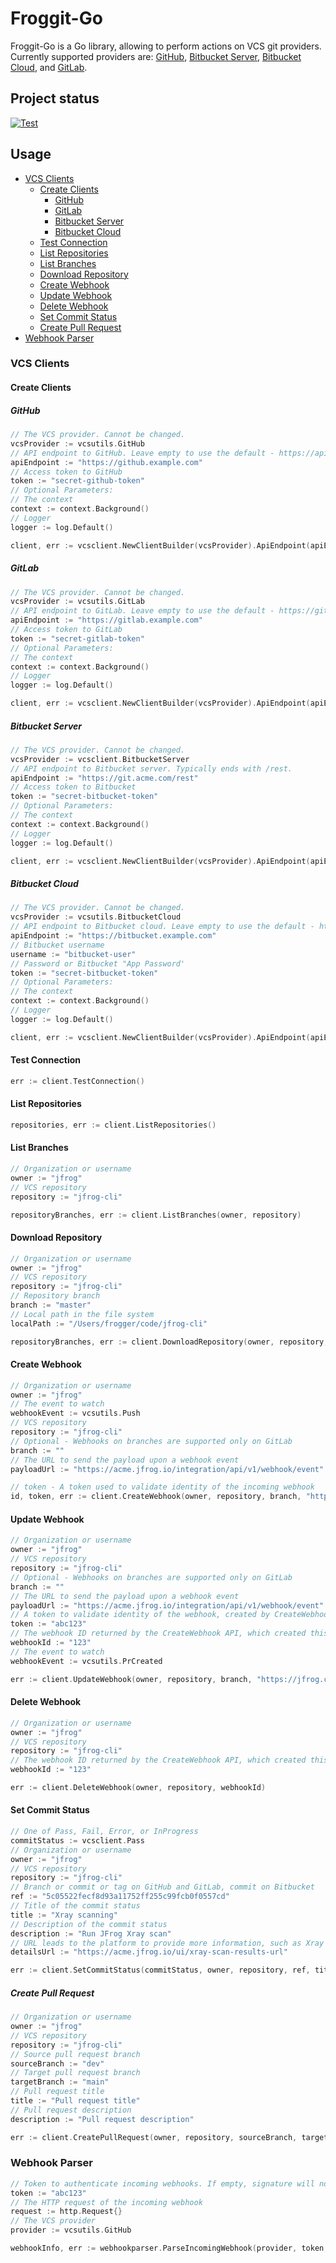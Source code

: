 # Froggit-Go

Froggit-Go is a Go library, allowing to perform actions on VCS git providers.
Currently supported providers are: [GitHub](#github), [Bitbucket Server](#bitbucket-server), [Bitbucket Cloud](#bitbucket-cloud), and [GitLab](#gitlab).

## Project status

[![Test](https://github.com/jfrog/froggit-go/actions/workflows/test.yml/badge.svg)](https://github.com/jfrog/froggit-go/actions/workflows/test.yml)

## Usage

- [VCS Clients](#vcs-clients)
  - [Create Clients](#create-clients)
    - [GitHub](#github)
    - [GitLab](#gitlab)
    - [Bitbucket Server](#bitbucket-server)
    - [Bitbucket Cloud](#bitbucket-cloud)
  - [Test Connection](#test-connection)
  - [List Repositories](#list-repositories)
  - [List Branches](#list-branches)
  - [Download Repository](#download-repository)
  - [Create Webhook](#create-webhook)
  - [Update Webhook](#update-webhook)
  - [Delete Webhook](#delete-webhook)
  - [Set Commit Status](#set-commit-status)
  - [Create Pull Request](#create-pull-request)
- [Webhook Parser](#webhook-parser)

### VCS Clients

#### Create Clients

##### GitHub

```go
// The VCS provider. Cannot be changed.
vcsProvider := vcsutils.GitHub
// API endpoint to GitHub. Leave empty to use the default - https://api.github.com
apiEndpoint := "https://github.example.com"
// Access token to GitHub
token := "secret-github-token"
// Optional Parameters:
// The context
context := context.Background()
// Logger
logger := log.Default()

client, err := vcsclient.NewClientBuilder(vcsProvider).ApiEndpoint(apiEndpoint).Token(token).Build()
```

##### GitLab

```go
// The VCS provider. Cannot be changed.
vcsProvider := vcsutils.GitLab
// API endpoint to GitLab. Leave empty to use the default - https://gitlab.com
apiEndpoint := "https://gitlab.example.com"
// Access token to GitLab
token := "secret-gitlab-token"
// Optional Parameters:
// The context
context := context.Background()
// Logger
logger := log.Default()

client, err := vcsclient.NewClientBuilder(vcsProvider).ApiEndpoint(apiEndpoint).Token(token).Build()
```

##### Bitbucket Server

```go
// The VCS provider. Cannot be changed.
vcsProvider := vcsclient.BitbucketServer
// API endpoint to Bitbucket server. Typically ends with /rest.
apiEndpoint := "https://git.acme.com/rest"
// Access token to Bitbucket
token := "secret-bitbucket-token"
// Optional Parameters:
// The context
context := context.Background()
// Logger
logger := log.Default()

client, err := vcsclient.NewClientBuilder(vcsProvider).ApiEndpoint(apiEndpoint).Token(token).Build()
```

##### Bitbucket Cloud

```go
// The VCS provider. Cannot be changed.
vcsProvider := vcsutils.BitbucketCloud
// API endpoint to Bitbucket cloud. Leave empty to use the default - https://api.bitbucket.org/2.0
apiEndpoint := "https://bitbucket.example.com"
// Bitbucket username
username := "bitbucket-user"
// Password or Bitbucket "App Password'
token := "secret-bitbucket-token"
// Optional Parameters:
// The context
context := context.Background()
// Logger
logger := log.Default()

client, err := vcsclient.NewClientBuilder(vcsProvider).ApiEndpoint(apiEndpoint).Username(username).Token(token).Build()
```

#### Test Connection

```go
err := client.TestConnection()
```

#### List Repositories

```go
repositories, err := client.ListRepositories()
```

#### List Branches

```go
// Organization or username
owner := "jfrog"
// VCS repository
repository := "jfrog-cli"

repositoryBranches, err := client.ListBranches(owner, repository)
```

#### Download Repository

```go
// Organization or username
owner := "jfrog"
// VCS repository
repository := "jfrog-cli"
// Repository branch
branch := "master"
// Local path in the file system
localPath := "/Users/frogger/code/jfrog-cli"

repositoryBranches, err := client.DownloadRepository(owner, repository, branch, localPath)
```

#### Create Webhook

```go
// Organization or username
owner := "jfrog"
// The event to watch
webhookEvent := vcsutils.Push
// VCS repository
repository := "jfrog-cli"
// Optional - Webhooks on branches are supported only on GitLab
branch := ""
// The URL to send the payload upon a webhook event
payloadUrl := "https://acme.jfrog.io/integration/api/v1/webhook/event"

// token - A token used to validate identity of the incoming webhook
id, token, err := client.CreateWebhook(owner, repository, branch, "https://jfrog.com", webhookEvent)
```

#### Update Webhook

```go
// Organization or username
owner := "jfrog"
// VCS repository
repository := "jfrog-cli"
// Optional - Webhooks on branches are supported only on GitLab
branch := ""
// The URL to send the payload upon a webhook event
payloadUrl := "https://acme.jfrog.io/integration/api/v1/webhook/event"
// A token to validate identity of the webhook, created by CreateWebhook command
token := "abc123"
// The webhook ID returned by the CreateWebhook API, which created this webhook
webhookId := "123"
// The event to watch
webhookEvent := vcsutils.PrCreated

err := client.UpdateWebhook(owner, repository, branch, "https://jfrog.com", token, webhookId, webhookEvent)
```

#### Delete Webhook

```go
// Organization or username
owner := "jfrog"
// VCS repository
repository := "jfrog-cli"
// The webhook ID returned by the CreateWebhook API, which created this webhook
webhookId := "123"

err := client.DeleteWebhook(owner, repository, webhookId)
```

#### Set Commit Status

```go
// One of Pass, Fail, Error, or InProgress
commitStatus := vcsclient.Pass
// Organization or username
owner := "jfrog"
// VCS repository
repository := "jfrog-cli"
// Branch or commit or tag on GitHub and GitLab, commit on Bitbucket
ref := "5c05522fecf8d93a11752ff255c99fcb0f0557cd"
// Title of the commit status
title := "Xray scanning"
// Description of the commit status
description := "Run JFrog Xray scan"
// URL leads to the platform to provide more information, such as Xray scanning results
detailsUrl := "https://acme.jfrog.io/ui/xray-scan-results-url"

err := client.SetCommitStatus(commitStatus, owner, repository, ref, title, description, detailsUrl)
```

##### Create Pull Request

```go
// Organization or username
owner := "jfrog"
// VCS repository
repository := "jfrog-cli"
// Source pull request branch
sourceBranch := "dev"
// Target pull request branch
targetBranch := "main"
// Pull request title
title := "Pull request title"
// Pull request description
description := "Pull request description"

err := client.CreatePullRequest(owner, repository, sourceBranch, targetBranch, title, description string)
```

### Webhook Parser

```go
// Token to authenticate incoming webhooks. If empty, signature will not be verified.
token := "abc123"
// The HTTP request of the incoming webhook
request := http.Request{}
// The VCS provider
provider := vcsutils.GitHub

webhookInfo, err := webhookparser.ParseIncomingWebhook(provider, token, request)
```
